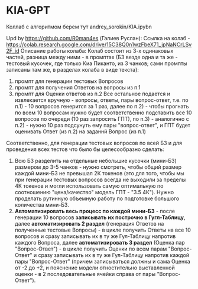 # KIA-GPT

 Коллаб с алгоритмом берем тут andrey_sorokin/KIA.ipybn


Upd by https://github.com/R0man4es (Галиев Руслан):
Ссылка на колаб - https://colab.research.google.com/drive/15C38Q0n1wzFbeX71_jpNaNCrLSv2F_id
Описание работы колаба:
Колаб состоит из 3-х одинаковых частей, разница между ними - в промптах (БЗ везде одна и та же - тестовый кусочек, где только Киа Пиканто, из 3 чанков; сами промпты записаны там же, в разделах колаба в виде текста):
1) промпт для генерации тестовых Вопросов
2) промпт для получения Ответов на вопросы из п.1
3) промпт для Оценки ответов из п.2
Все остальное подается и извлекается вручную - вопросы, ответы, пары вопрос-ответ,
т.е. по п.1) - 10 вопросов генерится за 1 раз, далее по п.2) - чтобы прогнать по всем 10 вопросам нужно будет соответственно подставить все 10 вопросов по очереди (10 раз запросить ГПТ), по п.3) - аналогично с п.2) - нужно 10 раз подсунуть ему пары "вопрос-ответ", и ГПТ будет оценивать Ответ (из п.2) на заданнй Вопрос (из п.1)

Соответственно, для генерации тестовых вопросов по всей БЗ и для проведения всех тестов что было бы целесообразно сделать:
1. Всю БЗ разделить на отдельные небольшие кусочки (мини-БЗ) размером до 3-5 чанков - нужно смотреть, чтобы общий размер каждой мини-БЗ не превышал 2К токенов (это для того, чтобы мы при генерации тестовых вопросов всегда не выходили за пределы 4К токенов и могли использовать самую оптимальную по соотношению "цена/качество" модель ГПТ - "3.5 4К"). Нужно проделать рутинную объемную работу по подготовке большого количества мини-БЗ.
2. **Автоматизировать весь процесс по каждой мини-БЗ** - после генерации 10 вопросов **записывать их построчно в Гугл-Таблицу**, далее **автоматизировать 2 раздел** (генерация Ответов на полученные тестовые Вопросы) - в цикле получить Ответы на все 10 вопросов и сразу записывать их в ту же Гул-Таблицу напротив каждого Вопроса, далее **автоматизировать 3 раздел** (Оценка пар "Вопрос-Ответ") - в цикле получить Оценки по всем парам "Вопрос-Ответ" и сразу записывать их в ту же Гул-Таблицу напротив каждой пары "Вопрос-Ответ" (причем записываться должны и сама Оценка от -2 до +2, и пояснение модели отностительно выставленной оценки - в 2 последовательные ячейки справа от пары "Вопрос-Ответ").
